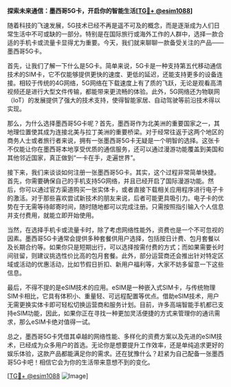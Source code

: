 **探索未来通信：墨西哥5G卡，开启你的智能生活[[TG💪+ @esim1088](https://t.me/s/esim1088)]**

随着科技的飞速发展，5G技术已经不再是遥不可及的概念，而是逐渐成为人们日常生活中不可或缺的一部分。特别是在国际旅行或海外工作的人群中，选择一款合适的手机卡或流量卡显得尤为重要。今天，我们就来聊聊一款备受关注的产品——墨西哥5G卡。

首先，让我们了解一下什么是5G卡。简单来说，5G卡是一种支持第五代移动通信技术的SIM卡，它不仅能够提供更快的速度、更低的延迟，还能支持更多的设备连接。相较于传统的4G网络，5G网络在下载速度上有了质的飞跃，无论是观看高清视频还是进行大型文件传输，都能带来更流畅的体验。此外，5G网络还为物联网（IoT）的发展提供了强大的技术支持，使得智能家居、自动驾驶等前沿技术得以实现。

那么，为什么选择墨西哥5G卡呢？首先，墨西哥作为北美洲的重要国家之一，其地理位置使其成为连接北美与拉丁美洲的重要桥梁。对于经常往返于这两个地区的商务人士或者旅行者来说，拥有一张墨西哥5G卡无疑是一个明智的选择。这张卡不仅能让你在墨西哥本地享受优质的通信服务，还可以通过漫游功能覆盖到美国和其他邻近国家，真正做到“一卡在手，走遍世界”。

接下来，我们来谈谈如何注册一张墨西哥5G卡。其实，这个过程非常简单快捷。首先，你需要确保自己的手机支持5G网络，并且已经开启了国际漫游功能。然后，你可以通过官方渠道购买一张实体卡，或者直接下载相关应用程序进行电子卡的激活。对于那些喜欢尝试新技术的朋友来说，后者可能更具吸引力。电子卡的优势在于无需等待邮寄时间，随时随地都可以完成注册。只需按照指引输入个人信息并支付费用，就能立即开始使用。

当然，在选择手机卡或流量卡时，除了考虑网络性能外，资费也是一个不可忽视的因素。墨西哥5G卡通常会提供多种套餐供用户选择，包括按日计费、包月套餐以及长期合约等。如果你只是短期出行，可以选择按需付费的方式；而如果需要长时间驻留，则建议挑选性价比高的包月套餐。此外，部分运营商还会推出针对特定区域或活动的优惠活动，比如节假日折扣、新用户福利等，大家不妨多留意一下这些信息。

最后，不得不提的是eSIM技术的应用。eSIM是一种嵌入式SIM卡，与传统物理SIM卡相比，它具有体积小、重量轻、可远程配置等优点。借助eSIM技术，用户无需更换实体卡即可轻松切换运营商和服务计划。目前，许多高端智能手机都已支持eSIM功能，因此，如果你正在寻找一种更加灵活便捷的方式来管理你的通讯需求，那么eSIM卡绝对值得一试。

总之，墨西哥5G卡凭借其卓越的网络性能、多样化的资费方案以及先进的eSIM技术，已经成为众多用户的首选。无论你是想要提升工作效率，还是单纯追求更好的娱乐体验，这款产品都能满足你的需求。还在犹豫什么？赶紧为自己配备一张墨西哥5G卡吧！相信它会为你的生活带来意想不到的变化。

[[TG💪+ @esim1088](https://t.me/s/esim1088) ![Image](https://i.postimg.cc/4NQfJmqS/Snipaste-2025-05-13-00-14-12.png)]